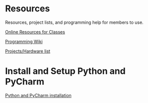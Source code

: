 # Resources
Resources, project lists, and programming help for members to use.

[Online Resources for Classes](https://github.com/IEEE-CMICH/Reasources/blob/master/Online%20Reasources%20for%20Classes.md)

[Programming Wiki](https://github.com/IEEE-CMICH/Reasources/blob/master/Programming%20Wiki.md)

[Projects/Hardware list](https://github.com/IEEE-CMICH/Reasources/blob/master/Projects%20Hardware%20list.md)

# Install and Setup Python and PyCharm

[Python and PyCharm installation](https://github.com/IEEE-CMICH/Reasources/blob/master/Python%20install.md)
